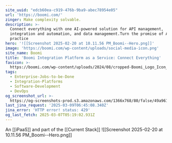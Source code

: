 ```yaml
---
site_uuid: "edcb60ea-c919-476b-9ba9-abec78954e05"
url: 'https://boomi.com/'
zinger: Make complexity solvable.
description: >-
  Connect everything with one AI-powered solution for API management,
  integration and automation, and data management.Turn the promise of AI into
  practice
hero: '![[Screenshot 2025-02-20 at 10.11.56 PM_Boomi--Hero.png]]'
image: 'https://boomi.com/wp-content/uploads/social-media-icon.png'
site_name: Boomi
title: 'Boomi Integration Platform as a Service: Connect Everything'
favicon: >-
  https://boomi.com/wp-content/uploads/2024/08/cropped-Boomi_Logo_Icon_Navy-192x192.png
tags:
  - Enterprise-Jobs-to-be-Done
  - Integration-Platforms
  - Software-Development
  - DevOps
og_screenshot_url: >-
  https://og-screenshots-prod.s3.amazonaws.com/1366x768/80/false/49a9611c881646abe7701ee8223e0f51a91bea076c19b4c469b58bcaaa68efd7.jpeg
last_jina_request: '2025-03-09T06:45:08.340Z'
jina_error: 'HTTP error! status: 429'
og_last_fetch: 2025-03-07T05:19:02.931Z
---
```

An [[iPaaS]] and part of the [[Current Stack]]
![[Screenshot 2025-02-20 at 10.11.56 PM_Boomi--Hero.png]]
